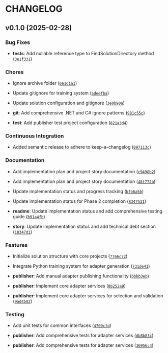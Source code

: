 # CHANGELOG


## v0.1.0 (2025-02-28)

### Bug Fixes

- **tests**: Add nullable reference type to FindSolutionDirectory method
  ([`3e1f331`](https://github.com/gsinghjay/LLMAdapterClient/commit/3e1f331f00f21167eaeabda14748b8b04d985dce))

### Chores

- Ignore archive folder
  ([`661d1a1`](https://github.com/gsinghjay/LLMAdapterClient/commit/661d1a1933c7399e069afa1c3900c252ea33096c))

- Update gitignore for training system
  ([`adeefba`](https://github.com/gsinghjay/LLMAdapterClient/commit/adeefbaca3a20c7d821b2d9c2e92200e1ab33cb4))

- Update solution configuration and gitignore
  ([`3e0b90a`](https://github.com/gsinghjay/LLMAdapterClient/commit/3e0b90ae56b571ca7a54d83f924bbb701a04e62e))

- **git**: Add comprehensive .NET and C# ignore patterns
  ([`981c55c`](https://github.com/gsinghjay/LLMAdapterClient/commit/981c55ca71ecd20e21aa7c751ca72bc90b212a38))

- **test**: Add publisher test project configuration
  ([`821a3d4`](https://github.com/gsinghjay/LLMAdapterClient/commit/821a3d43ace4d4ac31ffee630cff0913fa0a41e8))

### Continuous Integration

- Added semantic release to adhere to keep-a-changelog
  ([`097113c`](https://github.com/gsinghjay/LLMAdapterClient/commit/097113c795e9f6be04818aa860fb44a105dac1e5))

### Documentation

- Add implementation plan and project story documentation
  ([`c9498b2`](https://github.com/gsinghjay/LLMAdapterClient/commit/c9498b2a25ecfdc42212e236b7e064a3d06dcfcd))

- Add implementation plan and project story documentation
  ([`48f772b`](https://github.com/gsinghjay/LLMAdapterClient/commit/48f772bfdd370b6f9ee1e7cd2cb6f0dd02a852d2))

- Update implementation status and progress tracking
  ([`bfb6a5b`](https://github.com/gsinghjay/LLMAdapterClient/commit/bfb6a5b565aa2a5449e810ec969c344aa4126cf8))

- Update implementation status for Phase 2 completion
  ([`8347531`](https://github.com/gsinghjay/LLMAdapterClient/commit/8347531bcb905db8707032e44c1d75625c7cbba2))

- **readme**: Update implementation status and add comprehensive testing guide
  ([`b91a4fb`](https://github.com/gsinghjay/LLMAdapterClient/commit/b91a4fb830a8a44cd4269aad94be1638b8ba9d28))

- **story**: Update implementation status and add technical debt section
  ([`18347d1`](https://github.com/gsinghjay/LLMAdapterClient/commit/18347d12d8a234e9737e660e5b6cac6e585dc1c8))

### Features

- Initialize solution structure with core projects
  ([`7766c72`](https://github.com/gsinghjay/LLMAdapterClient/commit/7766c72b5ee2fbe65b3d8d366b314fa4e4d5aae0))

- Integrate Python training system for adapter generation
  ([`731de41`](https://github.com/gsinghjay/LLMAdapterClient/commit/731de41518e281170e4a8a4b2c1c8da8baed5395))

- **publisher**: Add manual adapter publishing functionality
  ([`bbbb3eb`](https://github.com/gsinghjay/LLMAdapterClient/commit/bbbb3eb94ee04d8344c557c12e57a14c3eb39513))

- **publisher**: Implement core adapter services
  ([`0b252a9`](https://github.com/gsinghjay/LLMAdapterClient/commit/0b252a9305750fa7720e35c1ae8e1811a78d5b2b))

- **publisher**: Implement core adapter services for selection and validation
  ([`9ad4b82`](https://github.com/gsinghjay/LLMAdapterClient/commit/9ad4b827f486307056915ef806739aaac9064d97))

### Testing

- Add unit tests for common interfaces
  ([`4709cfd`](https://github.com/gsinghjay/LLMAdapterClient/commit/4709cfd9d64d619e0e8242ed8c202b9399a3d3b1))

- **publisher**: Add comprehensive tests for adapter services
  ([`db8b83c`](https://github.com/gsinghjay/LLMAdapterClient/commit/db8b83cef7b703322a28328e7356fb9593df6af9))

- **publisher**: Add comprehensive tests for adapter services
  ([`36956c4`](https://github.com/gsinghjay/LLMAdapterClient/commit/36956c4743e25411edbde32e02806160de5afe6f))
